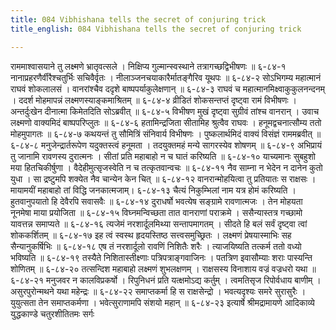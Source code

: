 ```yaml
---
title: 084 Vibhishana tells the secret of conjuring trick
title_english: 084 Vibhishana tells the secret of conjuring trick

---
```

<div class="audioEmbed"  caption="श्रीराम-हरिसीताराममूर्ति-घनपाठिभ्यां वचनम्" src="https://archive.org/download/Ramayana-recitation-Sriram-harisItArAmamUrti-Ghanapaati-v2/Kanda_6/Kanda_6_YK-084-Vibhishana_tells_the_secret_of_conjuring_trick_0.mp3"></div>
राममाश्वासयाने तु लक्ष्मणे भ्रातृवत्सले ।  
निक्षिप्य गुल्मान्स्वस्थाने तत्रागच्छद्विभीषणः ॥ ६-८४-१  
नानाप्रहरणैर्वीरैश्चतुर्भिः सचिवैर्वृतः ।  
नीलाञ्जनचयाकारैर्मातङ्गैरिव यूथपः ॥ ६-८४-२  
सोऽभिगम्य महात्मानं राघवं शोकलालसं ।  
वानरांश्चैव ददृशे बाष्पपर्याकुलेक्षणान् ॥ ६-८४-३  
राघवं च महात्मानमिक्ष्वाकुकुलनन्दनम् ।  
ददर्श मोहमापन्नं लक्ष्मणस्याङ्कमाश्रितम् ॥ ६-८४-४  
व्रीडितं शोकसन्तप्तं दृष्ट्वा रामं विभीषणः ।  
अन्तर्दुःखेन दीनात्मा किमेतदिति सोऽब्रवीत् ॥ ६-८४-५  
विभीषण मुखं दृष्ट्वा सुग्रीवं तांश्च वानरान् ।  
उवाच लक्ष्मणो वाक्यमिदं बाष्पपरिप्लुतः ॥ ६-८४-६  
हतामिन्द्रजिता सीतामिह श्रुत्वैव राघवः ।  
हनूमद्वचनात्सौम्य ततो मोहमुपागतः ॥ ६-८४-७  
कथयन्तं तु सौमित्रिं संनिवार्य विभीषणः ।  
पुष्कलार्थमिदं वाक्यं विसंज्ञं राममब्रवीत् ॥ ६-८४-८  
मनुजेन्द्रार्तरूपेण यदुक्तस्त्वं हनूमता ।  
तदयुक्तमहं मन्ये सागरस्येव शोषणम् ॥ ६-८४-९  
अभिप्रायं तु जानामि रावणस्य दुरात्मनः ।  
सीतां प्रति महाबाहो न च घातं करिष्यति ॥ ६-८४-१०  
याच्यमानः सुबहुशो मया हितचिकीर्षुणा ।  
वैदेहीमुत्सृजस्वेति न च तत्कृतवान्वचः ॥ ६-८४-११  
नैव साम्ना न भेदेन न दानेन कुतो युधा ।  
सा द्रष्टुमपि शक्येत नैव चान्येन केन चित् ॥ ६-८४-१२  
वानरान्मोहयित्वा तु प्रतियातः स राक्षसः ।  
मायामयीं महाबाहो तां विद्धि जनकात्मजाम्। ६-८४-१३  
चैत्यं निकुम्भिलां नाम यत्र होमं करिष्यति ।  
हुतवानुपयातो हि देवैरपि सवासवैः ॥ ६-८४-१४  
दुराधर्षो भवत्येष सङ्ग्रामे रावणात्मजः ।  
तेन मोहयता नूनमेषा माया प्रयोजिता ॥ ६-८४-१५  
विघ्नमन्विच्छता तात वानराणां पराक्रमे ।  
ससैन्यास्तत्र गच्छामो यावत्तन्न समाप्यते ॥ ६-८४-१६  
त्यजेमं नरशार्दूलमिथ्या सन्तापमागतम् ।  
सीदते हि बलं सर्वं दृष्ट्वा त्वां शोककर्शितम् ॥ ६-८४-१७  
इह त्वं स्वस्थ हृदयस्तिष्ठ सत्त्वसमुच्छ्रितः ।  
लक्ष्मणं प्रेषयास्माभिः सह सैन्यानुकर्षिभिः ॥ ६-८४-१८  
एष तं नरशार्दूलो रावणिं निशितैः शरैः ।  
त्याजयिष्यति तत्कर्म ततो वध्यो भविष्यति ॥ ६-८४-१९  
तस्यैते निशितास्तीक्ष्णाः पत्रिपत्राङ्गवाजिनः ।  
पतत्रिण इवासौम्याः शराः पास्यन्ति शोणितम् ॥ ६-८४-२०  
तत्सन्दिश महाबाहो लक्ष्मणं शुभलक्षणम् ।  
राक्षसस्य विनाशाय वज्रं वज्रधरो यथा ॥ ६-८४-२१  
मनुजवर न कालविप्रकर्षो ।  
रिपुनिधनं प्रति यत्क्षमोऽद्य कर्तुम् ।  
त्वमतिसृज रिपोर्वधाय बाणीम् ।  
असुरपुरोन्मथने यथा महेन्द्रः ॥ ६-८४-२२  
समाप्तकर्मा हि स राक्षसेन्द्रो ।  
भवत्यदृश्यः समरे सुरासुरैः ।  
युयुत्सता तेन समाप्तकर्मणा ।  
भवेत्सुराणामपि संशयो महान् ॥ ६-८४-२३  
इत्यार्षे श्रीमद्रामायणे आदिकाव्ये युद्धकाण्डे चतुरशीतितमः सर्गः